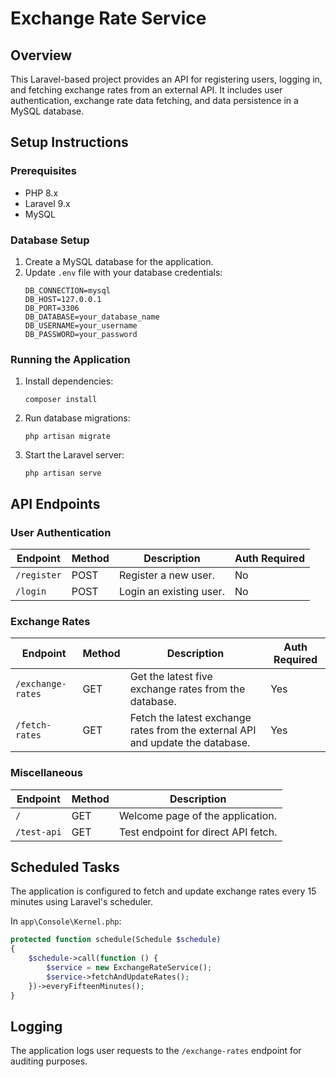 # Exchange Rate Service

## Overview
This Laravel-based project provides an API for registering users, logging in, and fetching exchange rates from an external API. It includes user authentication, exchange rate data fetching, and data persistence in a MySQL database.

## Setup Instructions

### Prerequisites
- PHP 8.x
- Laravel 9.x
- MySQL

### Database Setup
1. Create a MySQL database for the application.
2. Update `.env` file with your database credentials:
   ```
   DB_CONNECTION=mysql
   DB_HOST=127.0.0.1
   DB_PORT=3306
   DB_DATABASE=your_database_name
   DB_USERNAME=your_username
   DB_PASSWORD=your_password
   ```

### Running the Application
1. Install dependencies:
   ```
   composer install
   ```
2. Run database migrations:
   ```
   php artisan migrate
   ```
3. Start the Laravel server:
   ```
   php artisan serve
   ```

## API Endpoints

### User Authentication

| Endpoint        | Method | Description           | Auth Required |
|-----------------|--------|-----------------------|---------------|
| `/register`     | POST   | Register a new user.  | No            |
| `/login`        | POST   | Login an existing user.| No           |

### Exchange Rates

| Endpoint            | Method | Description                                      | Auth Required |
|---------------------|--------|--------------------------------------------------|---------------|
| `/exchange-rates`   | GET    | Get the latest five exchange rates from the database.| Yes         |
| `/fetch-rates`      | GET    | Fetch the latest exchange rates from the external API and update the database.| Yes |

### Miscellaneous

| Endpoint        | Method | Description                  |
|-----------------|--------|------------------------------|
| `/`             | GET    | Welcome page of the application. |
| `/test-api`     | GET    | Test endpoint for direct API fetch. |

## Scheduled Tasks
The application is configured to fetch and update exchange rates every 15 minutes using Laravel's scheduler.

In `app\Console\Kernel.php`:
```php
protected function schedule(Schedule $schedule)
{
    $schedule->call(function () {
        $service = new ExchangeRateService();
        $service->fetchAndUpdateRates();
    })->everyFifteenMinutes();
}
```


## Logging
The application logs user requests to the `/exchange-rates` endpoint for auditing purposes.

